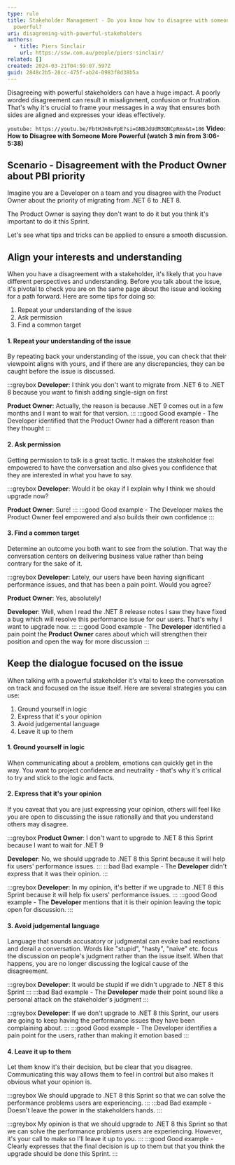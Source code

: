 ```yaml
---
type: rule
title: Stakeholder Management - Do you know how to disagree with someone more
  powerful?
uri: disagreeing-with-powerful-stakeholders
authors:
  - title: Piers Sinclair
    url: https://ssw.com.au/people/piers-sinclair/
related: []
created: 2024-03-21T04:59:07.597Z
guid: 2848c2b5-28cc-475f-ab24-0983f8d38b5a
---
```

Disagreeing with powerful stakeholders can have a huge impact. A poorly worded disagreement can result in misalignment, confusion or frustration. That's why it's crucial to frame your messages in a way that ensures both sides are aligned and expresses your ideas effectively.

`youtube: https://youtu.be/FbtHJm8vFpE?si=GNBJdUdM3QNCpRmx&t=186`
**Video: How to Disagree with Someone More Powerful (watch 3 min from 3:06-5:38)**

## Scenario - Disagreement with the Product Owner about PBI priority

Imagine you are a Developer on a team and you disagree with the Product Owner about the priority of migrating from .NET 6 to .NET 8.

The Product Owner is saying they don't want to do it but you think it's important to do it this Sprint.

Let's see what tips and tricks can be applied to ensure a smooth discussion.

<!--endintro-->

## Align your interests and understanding

When you have a disagreement with a stakeholder, it's likely that you have different perspectives and understanding. Before you talk about the issue, it's pivotal to check you are on the same page about the issue and looking for a path forward. Here are some tips for doing so:

1. Repeat your understanding of the issue
1. Ask permission
1. Find a common target

#### 1. Repeat your understanding of the issue

By repeating back your understanding of the issue, you can check that their viewpoint aligns with yours, and if there are any discrepancies, they can be caught before the issue is discussed.

:::greybox
**Developer**: I think you don't want to migrate from .NET 6 to .NET 8 because you want to finish adding single-sign on first

**Product Owner**: Actually, the reason is because .NET 9 comes out in a few months and I want to wait for that version.
:::
:::good
Good example - The Developer identified that the Product Owner had a different reason than they thought
:::

#### 2. Ask permission

Getting permission to talk is a great tactic. It makes the stakeholder feel empowered to have the conversation and also gives you confidence that they are interested in what you have to say.

:::greybox
**Developer**: Would it be okay if I explain why I think we should upgrade now?

**Product Owner**: Sure!
:::
:::good
Good example - The Developer makes the Product Owner feel empowered and also builds their own confidence
:::

#### 3. Find a common target

Determine an outcome you both want to see from the solution. That way the conversation centers on delivering business value rather than being contrary for the sake of it.

:::greybox
**Developer**: Lately, our users have been having significant performance issues, and that has been a pain point. Would you agree?

**Product Owner**: Yes, absolutely!

**Developer**: Well, when I read the .NET 8 release notes I saw they have fixed a bug which will resolve this performance issue for our users. That's why I want to upgrade now.
:::
:::good
Good example - The **Developer** identified a pain point the **Product Owner** cares about which will strengthen their position and open the way for more discussion
:::

## Keep the dialogue focused on the issue

When talking with a powerful stakeholder it's vital to keep the conversation on track and focused on the issue itself. Here are several strategies you can use:

1. Ground yourself in logic
1. Express that it's your opinion
1. Avoid judgemental language
1. Leave it up to them

#### 1. Ground yourself in logic

When communicating about a problem, emotions can quickly get in the way. You want to project confidence and neutrality - that's why it's critical to try and stick to the logic and facts.

#### 2. Express that it's your opinion

If you caveat that you are just expressing your opinion, others will feel like you are open to discussing the issue rationally and that you understand others may disagree.

:::greybox
**Product Owner**: I don't want to upgrade to .NET 8 this Sprint because I want to wait for .NET 9

**Developer**: No, we should upgrade to .NET 8 this Sprint because it will help fix users' performance issues.
:::
:::bad
Bad example - The **Developer** didn't express that it was their opinion.
:::

:::greybox
**Developer**: In my opinion, it's better if we upgrade to .NET 8 this Sprint because it will help fix users' performance issues.
:::
:::good
Good example - The **Developer** mentions that it is their opinion leaving the topic open for discussion.
:::

#### 3. Avoid judgemental language

Language that sounds accusatory or judgmental can evoke bad reactions and derail a conversation. Words like "stupid", "hasty", "naive" etc. focus the discussion on people's judgment rather than the issue itself. When that happens, you are no longer discussing the logical cause of the disagreement.

:::greybox
**Developer**: It would be stupid if we didn't upgrade to .NET 8 this Sprint
:::
:::bad
Bad example - The **Developer** made their point sound like a personal attack on the stakeholder's judgment
:::

:::greybox
**Developer**: If we don't upgrade to .NET 8 this Sprint, our users are going to keep having the performance issues they have been complaining about.
:::
:::good
Good example - The Developer identifies a pain point for the users, rather than making it emotion based
:::

#### 4. Leave it up to them

Let them know it's their decision, but be clear that you disagree. Communicating this way allows them to feel in control but also makes it obvious what your opinion is.

:::greybox
We should upgrade to .NET 8 this Sprint so that we can solve the performance problems users are experiencing.
:::
:::bad
Bad example - Doesn't leave the power in the stakeholders hands.
:::

:::greybox
My opinion is that we should upgrade to .NET 8 this Sprint so that we can solve the performance problems users are experiencing. However, it's your call to make so I'll leave it up to you.
:::
:::good
Good example - Clearly expresses that the final decision is up to them but that you think the upgrade should be done this Sprint.
:::
